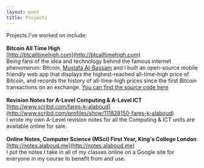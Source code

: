 ```yaml
---
layout: post
title: Projects
---
```


Projects I've worked on include:  
<br>
**Bitcoin All Time High**<br>
[http://btcalltimehigh.com](http://btcalltimehigh.com)<br>
Being fans of the idea and technology behind the famous internet phenomenon: Bitcoin, [Mustafa Al-Bassam](http://musalbas.com) and I built an open-source mobile friendly web app that displays the highest-reached all-time-high price of Bitcoin, and records the history of all-time-high prices since the first Bitcoin transactions on an exchange. [You can find the source code here](http://github.com/musalbas/btcalltimehigh)
<br><br>
**Revision Notes for A-Level Computing & A-Level ICT**<br>
[http://www.scribd.com/fares-k-alaboud](http://www.scribd.com/profiles/show/111828150-fares-k-alaboud)<br>
I wrote my own A-Level revision notes for all the Computing & ICT units are available online for sale.
<br><br>
**Online Notes, Computer Science (MSci) First Year, King's College London**<br>
[http://notes.alaboud.me](http://notes.alaboud.me)<br>
I put the notes I take in all of my classes online on a Google site for everyone in my course to benefit from and use.
